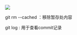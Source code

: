 ![](C:\$repository\repository_java\images\2019-10-12_163540.bmp)



git rm --cached   ：移除暂存处内容

git log : 用于查看commit记录